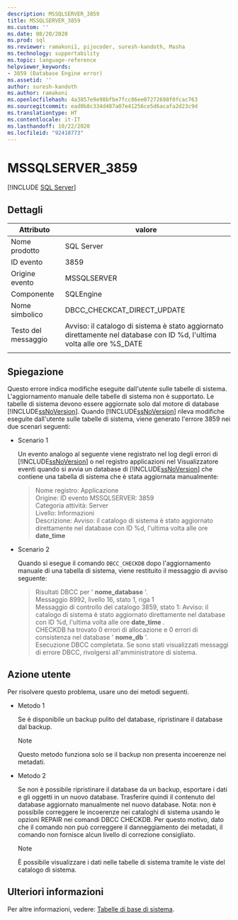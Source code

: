 ```yaml
---
description: MSSQLSERVER_3859
title: MSSQLSERVER_3859
ms.custom: ''
ms.date: 08/20/2020
ms.prod: sql
ms.reviewer: ramakoni1, pijocoder, suresh-kandoth, Masha
ms.technology: supportability
ms.topic: language-reference
helpviewer_keywords:
- 3859 (Database Engine error)
ms.assetid: ''
author: suresh-kandoth
ms.author: ramakoni
ms.openlocfilehash: 4a3857e9e98bfbe7fcc86ee07272698f0fcac763
ms.sourcegitcommit: ead0b8c334d487a07e41256ce5d6acafa2d23c9d
ms.translationtype: HT
ms.contentlocale: it-IT
ms.lasthandoff: 10/22/2020
ms.locfileid: "92418773"
---
```

# <a name="mssqlserver_3859"></a>MSSQLSERVER_3859
 [!INCLUDE [SQL Server](../../includes/applies-to-version/sqlserver.md)]

## <a name="details"></a>Dettagli

|Attributo|valore|
|---|---|
|Nome prodotto|SQL Server|
|ID evento|3859|
|Origine evento|MSSQLSERVER|
|Componente|SQLEngine|
|Nome simbolico|DBCC_CHECKCAT_DIRECT_UPDATE|
|Testo del messaggio|Avviso: il catalogo di sistema è stato aggiornato direttamente nel database con ID \%d, l'ultima volta alle ore %S_DATE|
||

## <a name="explanation"></a>Spiegazione

Questo errore indica modifiche eseguite dall'utente sulle tabelle di sistema. L'aggiornamento manuale delle tabelle di sistema non è supportato. Le tabelle di sistema devono essere aggiornate solo dal motore di database [!INCLUDE[ssNoVersion](../../includes/ssnoversion-md.md)]. Quando [!INCLUDE[ssNoVersion](../../includes/ssnoversion-md.md)] rileva modifiche eseguite dall'utente sulle tabelle di sistema, viene generato l'errore 3859 nei due scenari seguenti:

- Scenario 1

    Un evento analogo al seguente viene registrato nel log degli errori di [!INCLUDE[ssNoVersion](../../includes/ssnoversion-md.md)] o nel registro applicazioni nel Visualizzatore eventi quando si avvia un database di [!INCLUDE[ssNoVersion](../../includes/ssnoversion-md.md)] che contiene una tabella di sistema che è stata aggiornata manualmente:

    > Nome registro: Applicazione  
    Origine: ID evento MSSQLSERVER: 3859  
    Categoria attività: Server  
    Livello: Informazioni  
    Descrizione: Avviso: il catalogo di sistema è stato aggiornato direttamente nel database con ID \%d, l'ultima volta alle ore **date_time**  

- Scenario 2  

    Quando si esegue il comando `DBCC_CHECKDB` dopo l'aggiornamento manuale di una tabella di sistema, viene restituito il messaggio di avviso seguente:

    > Risultati DBCC per ' **nome_database** '.  
    Messaggio 8992, livello 16, stato 1, riga 1  
    Messaggio di controllo del catalogo 3859, stato 1: Avviso: il catalogo di sistema è stato aggiornato direttamente nel database con ID \%d, l'ultima volta alle ore **date_time** .  
    CHECKDB ha trovato 0 errori di allocazione e 0 errori di consistenza nel database ' **nome_db** '.  
    Esecuzione DBCC completata. Se sono stati visualizzati messaggi di errore DBCC, rivolgersi all'amministratore di sistema.

## <a name="user-action"></a>Azione utente

Per risolvere questo problema, usare uno dei metodi seguenti.

- Metodo 1

    Se è disponibile un backup pulito del database, ripristinare il database dal backup.  
    > [!NOTE]
    > Questo metodo funziona solo se il backup non presenta incoerenze nei metadati.  

- Metodo 2  

    Se non è possibile ripristinare il database da un backup, esportare i dati e gli oggetti in un nuovo database. Trasferire quindi il contenuto del database aggiornato manualmente nel nuovo database. Nota: non è possibile correggere le incoerenze nei cataloghi di sistema usando le opzioni REPAIR nei comandi DBCC CHECKDB. Per questo motivo, dato che il comando non può correggere il danneggiamento dei metadati, il comando non fornisce alcun livello di correzione consigliato.

    > [!NOTE]
    > È possibile visualizzare i dati nelle tabelle di sistema tramite le viste del catalogo di sistema.

## <a name="more-information"></a>Ulteriori informazioni

Per altre informazioni, vedere: [Tabelle di base di sistema](/sql/relational-databases/system-tables/system-base-tables).
